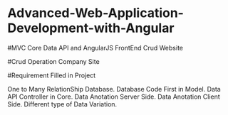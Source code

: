 # Advanced-Web-Application-Development-with-Angular

#MVC Core Data API and AngularJS FrontEnd Crud Website

#Crud Operation Company Site

#Requirement Filled in Project

One to Many RelationShip Database.
Database Code First in Model.
Data API Controller in Core.
Data Anotation Server Side.
Data Anotation Client Side.
Different type of Data Variation.

